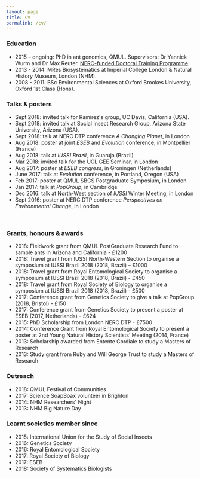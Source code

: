```yaml
---
layout: page
title: CV
permalink: /cv/
---
```

### Education
- 2015 – ongoing: PhD in ant genomics, QMUL. Supervisors: Dr Yannick Wurm and Dr Max Reuter. [NERC-funded Doctoral Training Programme](https://london-nerc-dtp.org/).
- 2013 - 2014: MRes Biosystematics at Imperial College London & Natural History Museum, London (NHM).
- 2008 - 2011: BSc Environmental Sciences at Oxford Brookes University, Oxford 1st Class (Hons).


### Talks & posters
- Sept 2018: invited talk for Ramírez's group, UC Davis, California (USA).
- Sept 2018: invited talk at Social Insect Research Group, Arizona State University, Arizona (USA).
- Sept 2018: talk at NERC DTP conference _A Changing Planet_, in London
- Aug 2018: poster at joint _ESEB_ and _Evolution_ conference, in Montpellier (France)
- Aug 2018: talk at _IUSSI Brazil_, in Guaruja (Brazil)
- Mar 2018: invited talk for the UCL GEE Seminar, in London
- Aug 2017: poster at _ESEB congress_, in Groningen (Netherlands)
- June 2017: talk at _Evolution_ conference, in Portland, Oregon (USA)
- Feb 2017: poster at QMUL SBCS Postgraduate Symposium, in London
- Jan 2017: talk at _PopGroup_, in Cambridge
- Dec 2016: talk at North-West section of _IUSSI_ Winter Meeting, in London
- Sept 2016: poster at NERC DTP conference _Perspectives on Environmental Change_, in London

 
### Grants, honours & awards
- 2018: Fieldwork grant from QMUL PostGraduate Research Fund to sample ants in Arizona and California - £1200
- 2018: Travel grant from IUSSI North-Western Section to organise a symposium at IUSSI Brazil 2018 (2018, Brazil) – £1000
- 2018: Travel grant from Royal Entomological Society to organise a symposium at IUSSI Brazil 2018 (2018, Brazil) - £450
- 2018: Travel grant from Royal Society of Biology to organise a symposium at IUSSI Brazil 2018 (2018, Brazil) - £500
- 2017: Conference grant from Genetics Society to give a talk at PopGroup (2018, Bristol) - £150
- 2017: Conference grant from Genetics Society to present a poster at ESEB (2017, Netherlands) - £624
- 2015: PhD Scholarship from London NERC DTP - £7500
- 2014: Conference Grant from Royal Entomological Society to present a poster at 2nd Young Natural History Scientists’ Meeting (2014, France)
- 2013: Scholarship awarded from Entente Cordiale to study a Masters of Research
- 2013: Study grant from Ruby and Will George Trust to study a Masters of Research
 

### Outreach
- 2018: QMUL Festival of Communities
- 2017: Science SoapBoax volunteer in Brighton
- 2014: NHM Researchers' Night
- 2013: NHM Big Nature Day


### Learnt societies member since
- 2015: International Union for the Study of Social Insects
- 2016: Genetics Society
- 2016: Royal Entomological Society
- 2017: Royal Society of Biology
- 2017: ESEB
- 2018: Society of Systematics Biologists
